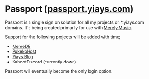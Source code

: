 # Passport ([passport.yiays.com](https://passport.yiays.com/))

Passport is a single sign on solution for all my projects on *.yiays.com domains. It's being created primarily for use with [Merely Music](https://github.com/MerelyServices/MerelyMusic). 

Support for the following projects will be added with time;

 - [MemeDB](https://meme.yiays.com/)
 - [PukekoHost](https://pukeko.yiays.com/)
 - [Yiays Blog](https://blog.yiays.com/)
 - KahootDiscord (currently down)

Passport will eventually become the only login option.